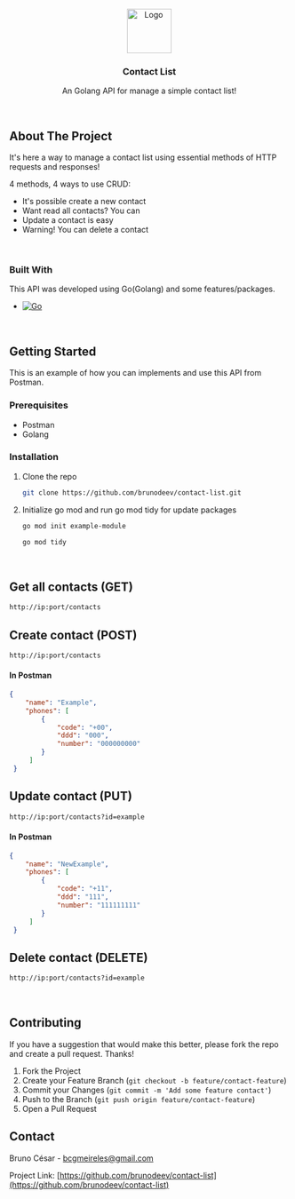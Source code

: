 <br />
<div align="center">
  <img src="https://cdn-icons-png.flaticon.com/512/3771/3771518.png" alt="Logo" width="80" height="80">

  <h3 align="center">Contact List</h3>

  <p align="center">
    An Golang API for manage a simple contact list!
  </p>

  <br />
</div>

## About The Project

It's here a way to manage a contact list using essential methods of HTTP requests and responses!

4 methods, 4 ways to use CRUD:
* It's possible create a new contact
* Want read all contacts? You can
* Update a contact is easy
* Warning! You can delete a contact
<br />

### Built With

This API was developed using Go(Golang) and some features/packages.

* [![Go]][Go-url]
<br />

## Getting Started

This is an example of how you can implements and use this API from Postman.

### Prerequisites

* Postman
* Golang

### Installation

1. Clone the repo
   ```sh
   git clone https://github.com/brunodeev/contact-list.git
   ```
2. Initialize go mod and run go mod tidy for update packages
   ```sh
   go mod init example-module
   ```
   ```sh
   go mod tidy
   ```
<br />

## Get all contacts (GET)
   ```sh
   http://ip:port/contacts
   ```
## Create contact (POST)
   ```sh
   http://ip:port/contacts
   ```
#### In Postman
   ```json
   {
       "name": "Example",
       "phones": [
           {
               "code": "+00",
               "ddd": "000",
               "number": "000000000"
           }
        ]
    }
   ```

## Update contact (PUT)
   ```sh
   http://ip:port/contacts?id=example
   ```
#### In Postman
   ```json
   {
       "name": "NewExample",
       "phones": [
           {
               "code": "+11",
               "ddd": "111",
               "number": "111111111"
           }
        ]
    }
   ```
## Delete contact (DELETE)
   ```sh
   http://ip:port/contacts?id=example
   ```

<br />

## Contributing

If you have a suggestion that would make this better, please fork the repo and create a pull request. Thanks!

1. Fork the Project
2. Create your Feature Branch (`git checkout -b feature/contact-feature`)
3. Commit your Changes (`git commit -m 'Add some feature contact'`)
4. Push to the Branch (`git push origin feature/contact-feature`)
5. Open a Pull Request

## Contact

Bruno César - bcgmeireles@gmail.com

Project Link: [https://github.com/brunodeev/contact-list](https://github.com/brunodeev/contact-list)


[contributors-url]: https://github.com/brunodev/contact-list/graphs/contributors
[forks-url]: https://github.com/brunodev/contact-list/network/members
[stars-url]: https://github.com/brunodev/contact-list/stargazers
[issues-url]: https://github.com/brunodev/contact-list/issues
[license-url]: https://github.com/brunodev/contact-list/blob/master/LICENSE.txt
[linkedin-url]: https://linkedin.com/in/brunodeev
[product-screenshot]: images/screenshot.png
[Go]: https://img.shields.io/badge/go-00add8?style=for-the-badge&logo=go&logoColor=white
[Go-url]: https://go.dev
